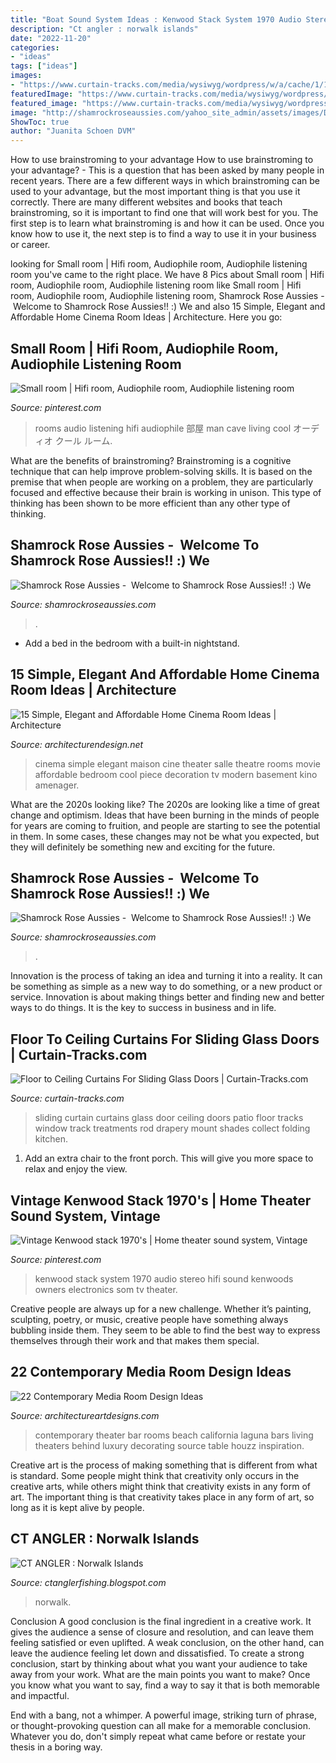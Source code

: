 ```yaml
---
title: "Boat Sound System Ideas : Kenwood Stack System 1970 Audio Stereo Hifi Sound Kenwoods Owners Electronics Som Tv Theater"
description: "Ct angler : norwalk islands"
date: "2022-11-20"
categories:
- "ideas"
tags: ["ideas"]
images:
- "https://www.curtain-tracks.com/media/wysiwyg/wordpress/w/a/cache/1/119bdf99710d9a86013f24c82ab9b2da/Wall-to-Wall-Curtains-Across-Sliding-Glass-Door-2-1024x685.jpg"
featuredImage: "https://www.curtain-tracks.com/media/wysiwyg/wordpress/w/a/cache/1/119bdf99710d9a86013f24c82ab9b2da/Wall-to-Wall-Curtains-Across-Sliding-Glass-Door-2-1024x685.jpg"
featured_image: "https://www.curtain-tracks.com/media/wysiwyg/wordpress/w/a/cache/1/119bdf99710d9a86013f24c82ab9b2da/Wall-to-Wall-Curtains-Across-Sliding-Glass-Door-2-1024x685.jpg"
image: "http://shamrockroseaussies.com/yahoo_site_admin/assets/images/DSC_0060.153162205_std.JPG"
ShowToc: true
author: "Juanita Schoen DVM"
---
```



How to use brainstroming to your advantage
How to use brainstroming to your advantage? - This is a question that has been asked by many people in recent years. There are a few different ways in which brainstroming can be used to your advantage, but the most important thing is that you use it correctly. There are many different websites and books that teach brainstroming, so it is important to find one that will work best for you. The first step is to learn what brainstroming is and how it can be used. Once you know how to use it, the next step is to find a way to use it in your business or career.

	

		
looking for Small room | Hifi room, Audiophile room, Audiophile listening room you've came to the right place. We have 8 Pics about Small room | Hifi room, Audiophile room, Audiophile listening room like Small room | Hifi room, Audiophile room, Audiophile listening room, Shamrock Rose Aussies - ﻿﻿﻿ Welcome to Shamrock Rose Aussies!! :) We and also 15 Simple, Elegant and Affordable Home Cinema Room Ideas | Architecture. Here you go:
		
    
## Small Room | Hifi Room, Audiophile Room, Audiophile Listening Room

<img loading=lazy src="https://i.pinimg.com/736x/32/5a/c9/325ac99f9ecde742a3e94750a128b7b6--audio-room-music-rooms.jpg" onerror="this.onerror=null;this.src='https://tse3.mm.bing.net/th?id=OIP.Dr28vxJW0iUceaDVWIR7BwHaFj&amp;pid=15.1';" alt="Small room | Hifi room, Audiophile room, Audiophile listening room">

_Source: pinterest.com_

>rooms audio listening hifi audiophile 部屋 man cave living cool オーディオ クール ルーム. 

	

What are the benefits of brainstroming?
Brainstroming is a cognitive technique that can help improve problem-solving skills. It is based on the premise that when people are working on a problem, they are particularly focused and effective because their brain is working in unison. This type of thinking has been shown to be more efficient than any other type of thinking.

    
## Shamrock Rose Aussies - ﻿﻿﻿ Welcome To Shamrock Rose Aussies!! :) We

<img loading=lazy src="http://shamrockroseaussies.com/yahoo_site_admin/assets/images/DSC_0060.153162205_std.JPG" onerror="this.onerror=null;this.src='https://tse1.mm.bing.net/th?id=OIP.RoeRd194dl9Idv95lcpVYQHaFI&amp;pid=15.1';" alt="Shamrock Rose Aussies - ﻿﻿﻿ Welcome to Shamrock Rose Aussies!! :) We">

_Source: shamrockroseaussies.com_

>. 

	

- Add a bed in the bedroom with a built-in nightstand.

    
## 15 Simple, Elegant And Affordable Home Cinema Room Ideas | Architecture

<img loading=lazy src="http://cdn.architecturendesign.net/wp-content/uploads/2014/08/513.jpg" onerror="this.onerror=null;this.src='https://tse3.mm.bing.net/th?id=OIP.uON4ooP36BWeyTGhC11iQQHaE6&amp;pid=15.1';" alt="15 Simple, Elegant and Affordable Home Cinema Room Ideas | Architecture">

_Source: architecturendesign.net_

>cinema simple elegant maison cine theater salle theatre rooms movie affordable bedroom cool piece decoration tv modern basement kino amenager. 

	

What are the 2020s looking like?
The 2020s are looking like a time of great change and optimism. Ideas that have been burning in the minds of people for years are coming to fruition, and people are starting to see the potential in them. In some cases, these changes may not be what you expected, but they will definitely be something new and exciting for the future.

    
## Shamrock Rose Aussies - ﻿﻿﻿ Welcome To Shamrock Rose Aussies!! :) We

<img loading=lazy src="http://shamrockroseaussies.com/yahoo_site_admin/assets/images/IMG_6875.174220639_std.JPG" onerror="this.onerror=null;this.src='https://tse3.mm.bing.net/th?id=OIP._q8N-MNwBN-9qOypgmnHaAAAAA&amp;pid=15.1';" alt="Shamrock Rose Aussies - ﻿﻿﻿ Welcome to Shamrock Rose Aussies!! :) We">

_Source: shamrockroseaussies.com_

>. 

	

Innovation is the process of taking an idea and turning it into a reality. It can be something as simple as a new way to do something, or a new product or service. Innovation is about making things better and finding new and better ways to do things. It is the key to success in business and in life.

    
## Floor To Ceiling Curtains For Sliding Glass Doors | Curtain-Tracks.com

<img loading=lazy src="https://www.curtain-tracks.com/media/wysiwyg/wordpress/w/a/cache/1/119bdf99710d9a86013f24c82ab9b2da/Wall-to-Wall-Curtains-Across-Sliding-Glass-Door-2-1024x685.jpg" onerror="this.onerror=null;this.src='https://tse1.mm.bing.net/th?id=OIP.XyAa5OrF9mpLwuO4Gza-aAHaE9&amp;pid=15.1';" alt="Floor to Ceiling Curtains For Sliding Glass Doors | Curtain-Tracks.com">

_Source: curtain-tracks.com_

>sliding curtain curtains glass door ceiling doors patio floor tracks window track treatments rod drapery mount shades collect folding kitchen. 

	

1. Add an extra chair to the front porch. This will give you more space to relax and enjoy the view. 

    
## Vintage Kenwood Stack 1970&#039;s | Home Theater Sound System, Vintage

<img loading=lazy src="https://i.pinimg.com/736x/fc/b6/f6/fcb6f6e5780c308981132d750298dc41--som-audio.jpg" onerror="this.onerror=null;this.src='https://tse3.mm.bing.net/th?id=OIP.JWM6xtIl4WEaJQIUSm6qwgHaJ3&amp;pid=15.1';" alt="Vintage Kenwood stack 1970&#039;s | Home theater sound system, Vintage">

_Source: pinterest.com_

>kenwood stack system 1970 audio stereo hifi sound kenwoods owners electronics som tv theater. 

	

Creative people are always up for a new challenge. Whether it’s painting, sculpting, poetry, or music, creative people have something always bubbling inside them. They seem to be able to find the best way to express themselves through their work and that makes them special.

    
## 22 Contemporary Media Room Design Ideas

<img loading=lazy src="http://www.architectureartdesigns.com/wp-content/uploads/2013/08/132-630x419.jpg" onerror="this.onerror=null;this.src='https://tse1.mm.bing.net/th?id=OIP.4cupNOCtIS071bbwohQG4AHaE7&amp;pid=15.1';" alt="22 Contemporary Media Room Design Ideas">

_Source: architectureartdesigns.com_

>contemporary theater bar rooms beach california laguna bars living theaters behind luxury decorating source table houzz inspiration. 

	

Creative art is the process of making something that is different from what is standard. Some people might think that creativity only occurs in the creative arts, while others might think that creativity exists in any form of art. The important thing is that creativity takes place in any form of art, so long as it is kept alive by people.

    
## CT ANGLER : Norwalk Islands

<img loading=lazy src="https://2.bp.blogspot.com/-mNRunWByKtQ/W6j_qPImvFI/AAAAAAAAAmQ/TGokTUwDYPISi4sri-CTRt5gotYbfnA6QCLcBGAs/w1200-h630-p-k-no-nu/Chart_Norwalk-Islands.jpg" onerror="this.onerror=null;this.src='https://tse4.mm.bing.net/th?id=OIP.m3e8PB_-Fdv3C2g_O8fi5QHaD4&amp;pid=15.1';" alt="CT ANGLER : Norwalk Islands">

_Source: ctanglerfishing.blogspot.com_

>norwalk. 

	

Conclusion
A good conclusion is the final ingredient in a creative work. It gives the audience a sense of closure and resolution, and can leave them feeling satisfied or even uplifted. A weak conclusion, on the other hand, can leave the audience feeling let down and dissatisfied.
To create a strong conclusion, start by thinking about what you want your audience to take away from your work. What are the main points you want to make? Once you know what you want to say, find a way to say it that is both memorable and impactful.

End with a bang, not a whimper. A powerful image, striking turn of phrase, or thought-provoking question can all make for a memorable conclusion. Whatever you do, don't simply repeat what came before or restate your thesis in a boring way.

